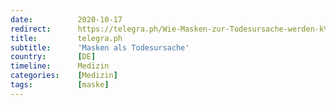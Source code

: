 ```yaml
---
date:          2020-10-17
redirect:      https://telegra.ph/Wie-Masken-zur-Todesursache-werden-k%C3%B6nnten-10-17
title:         telegra.ph
subtitle:      'Masken als Todesursache'
country:       [DE]
timeline:      Medizin
categories:    [Medizin]
tags:          [maske]
---
```

